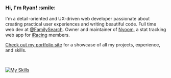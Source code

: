 <h3><b>Hi, I'm Ryan! :smile:</b></h3>

I'm a detail-oriented and UX-driven web developer passionate about creating practical user experiences and writing beautiful code. Full time web dev at <a href="https://github.com/familysearch" target="_blank">@FamilySearch</a>. Owner and maintainer of [Nyoom](https://nyoom.app), a stat tracking web app for [iRacing](https://iracing.com) members.

<a href="https://ryanbey.dev" target="_blank">Check out my portfolio site</a> for a showcase of all my projects, experience, and skills.

<br />

[![My Skills](https://skillicons.dev/icons?i=react,nextjs,astro,ts,js,html,css,scss,nodejs,netlify,cypress,jest)](https://skillicons.dev)
